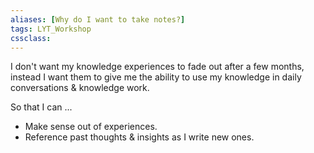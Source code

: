 ```yaml
---
aliases: [Why do I want to take notes?]
tags: LYT_Workshop  
cssclass:
---
```


I don't want my knowledge experiences to fade out after a few months, instead I want them to give me the ability to use my knowledge in daily conversations & knowledge work.

So that I can ...
- Make sense out of experiences.
- Reference past thoughts & insights as I write new ones.



